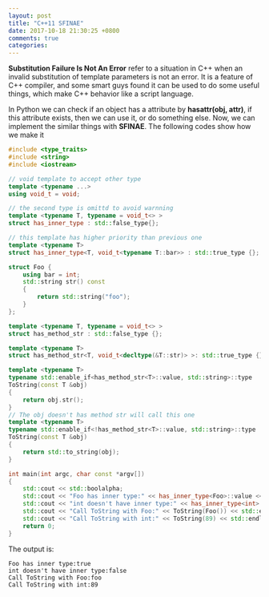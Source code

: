 ```yaml
---
layout: post
title: "C++11 SFINAE"
date: 2017-10-18 21:30:25 +0800
comments: true
categories: 
---
```

**Substitution Failure Is Not An Error** refer to a situation in C++ when an invalid substitution of template parameters is not an error. It is a feature of C++ compiler, and some smart guys found it can be used to do some useful things, which make C++ behavior like a script language.

In Python we can check if an object has a attribute by **hasattr(obj, attr)**, if this attribute exists, then we can use it, or do something else. Now, we can implement the similar things with **SFINAE**.
The following codes show how we make it
```c++
#include <type_traits>
#include <string>
#include <iostream>

// void template to accept other type
template <typename ...>
using void_t = void;

// the second type is omittd to avoid warnning
template <typename T, typename = void_t<> >
struct has_inner_type : std::false_type{};

// this template has higher priority than previous one
template <typename T>
struct has_inner_type<T, void_t<typename T::bar>> : std::true_type {};

struct Foo {
    using bar = int;
    std::string str() const
    {
        return std::string("foo");
    }
};

template <typename T, typename = void_t<> >
struct has_method_str : std::false_type {};

template <typename T>
struct has_method_str<T, void_t<decltype(&T::str)> >: std::true_type {};

template <typename T>
typename std::enable_if<has_method_str<T>::value, std::string>::type
ToString(const T &obj)
{
    return obj.str();
}
// The obj doesn't has method str will call this one
template <typename T>
typename std::enable_if<!has_method_str<T>::value, std::string>::type
ToString(const T &obj)
{
    return std::to_string(obj);
}

int main(int argc, char const *argv[])
{
    std::cout << std::boolalpha;
    std::cout << "Foo has inner type:" << has_inner_type<Foo>::value << std::endl;
    std::cout << "int doesn't have inner type:" << has_inner_type<int>::value << std::endl;
    std::cout << "Call ToString with Foo:" << ToString(Foo()) << std::endl;
    std::cout << "Call ToString with int:" << ToString(89) << std::endl;
    return 0;
}

```
The output is:
```
Foo has inner type:true
int doesn't have inner type:false
Call ToString with Foo:foo
Call ToString with int:89
```
